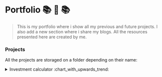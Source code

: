 # Portfolio  :books:  :open_file_folder: :books:

> This is my portfolio where i show all my previous and future projects. I also add a new section where i share my blogs. All the resources presented here are created by me. 

### Projects 

 All the projects are storaged on a folder depending on their name:

<details>
	<summary>Investment calculator :chart_with_upwards_trend:</summary>

	
<details>
	<summary>What it does</summary>
<p>
 This is a front-end exmaple of my work, working with CSS, HTML and intermediate JavaScript. In this project you can explore fintech-apps for invest on mexico. The page also shows how much you networth it will be if you keep re-investing in order to create compound interest.
 </p>
</details>
<details>
<summary>Challenges from the project</summary>

 Creating the UI from scratch very interesting. The main challenge was creating a great user-experience, due this app was created for users that didn't know anything related with investment. I didn't use any CSS framework, the HTML and CSS where hard-coded.

</details>
<details>
 <summary>Resources</summary>

 All the charts are powered for the [Google Charts API](https://developers.google.com/chart). That are regenerated each time that the user moves a slicer. 

</details>
</details>
